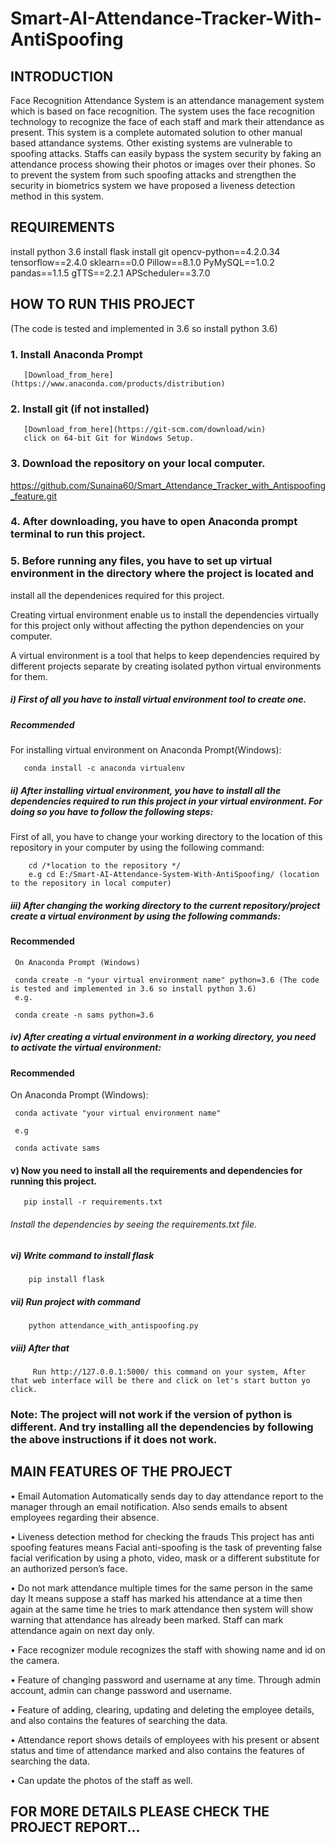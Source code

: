 # Smart-AI-Attendance-Tracker-With-AntiSpoofing

## INTRODUCTION
Face Recognition Attendance System is an attendance management system which is based on face recognition. The system uses the face recognition technology to recognize the face of each staff and mark their attendance as present. This system is a complete automated solution to other manual based attandance systems. Other existing systems are vulnerable to spoofing attacks. Staffs can easily bypass the system security by faking an attendance process showing their photos or images over their phones. So to prevent the system from such spoofing attacks and strengthen the security in biometrics system we have proposed a  liveness detection method in this system.

## REQUIREMENTS
install python 3.6
install flask
install git
opencv-python==4.2.0.34
tensorflow==2.4.0
sklearn==0.0
Pillow==8.1.0
PyMySQL==1.0.2
pandas==1.1.5
gTTS==2.2.1
APScheduler==3.7.0

## HOW TO RUN THIS PROJECT
(The code is tested and implemented in 3.6 so install python 3.6)

### 1. Install Anaconda Prompt
       [Download_from_here](https://www.anaconda.com/products/distribution)

### 2. Install git (if not installed)
       [Download_from_here](https://git-scm.com/download/win)
       click on 64-bit Git for Windows Setup.

### 3.  Download the repository on your local computer.

https://github.com/Sunaina60/Smart_Attendance_Tracker_with_Antispoofing_feature.git

### 4. After downloading, you have to open Anaconda prompt terminal to run this project.


### 5. Before running any files, you have to set up  virtual environment in the directory where the project is located and 
install all the dependenices required for this project.

Creating virtual environment enable us to install the dependencies virtually for this project only without affecting the python dependencies on  your computer.

A virtual environment is a tool that helps to keep dependencies required by different projects separate by creating isolated python virtual environments for them.


##### i) First of all you have to install virtual environment tool to create one.
       
##### Recommended
For installing virtual environment on Anaconda Prompt(Windows):


       conda install -c anaconda virtualenv
     
     
##### ii) After installing virtual environment, you have to install all the dependencies required to run this project in your virtual environment. For doing so you have to follow the following steps:
  
  
  First of all, you have to change your working directory to the location of this repository in your computer by using the following command:
  
  
        cd /*location to the repository */
        e.g cd E:/Smart-AI-Attendance-System-With-AntiSpoofing/ (location to the repository in local computer)
  
  
 ##### iii) After changing the working directory to the current repository/project create a virtual environment by using the following commands:
  
 #### Recommended
     On Anaconda Prompt (Windows)
     
     conda create -n "your virtual environment name" python=3.6 (The code is tested and implemented in 3.6 so install python 3.6)
     e.g.
     
     conda create -n sams python=3.6
     
     
##### iv) After creating a virtual environment in a working directory, you need to activate the virtual environment:

 
 #### Recommended
   On Anaconda Prompt (Windows):
  
     conda activate "your virtual environment name"
   
     e.g 
   
     conda activate sams

#### v) Now you need to install all the requirements and dependencies for running this project.
       
       pip install -r requirements.txt

###### Install the dependencies by seeing the requirements.txt file.

##### vi) Write command to install flask
        pip install flask
  
##### vii) Run project with command
        python attendance_with_antispoofing.py

##### viii) After that
         Run http://127.0.0.1:5000/ this command on your system, After that web interface will be there and click on let's start button yo click.
  
### Note: The project will not work if the version of python is different. And try installing all the dependencies by following the above instructions if it does not work.
 
## MAIN FEATURES OF THE PROJECT
•	Email Automation
 	Automatically sends day to day attendance report to the manager through an email notification. 
 	Also sends emails to absent employees regarding their absence.

•	Liveness detection method for checking the frauds
 	This project has anti spoofing features means Facial anti-spoofing is the task of preventing false facial verification by using a photo, video, mask or a different substitute for an authorized person’s face.
 
•	Do not mark attendance multiple times for the same person in the same day
 	It means suppose a staff has marked his attendance at a time then again at the same time he tries to mark attendance then system will show warning that attendance has already been marked. Staff can mark attendance again on next day only.

•	Face recognizer module recognizes the staff with showing name and id on the camera.

•	Feature of changing password and username at any time.
 	Through admin account, admin can change password and username.

•	Feature of adding, clearing, updating and deleting the employee details, and also contains the features of searching the data.

•	Attendance report shows details of employees with his present or absent status and time of attendance marked and also contains the features of searching the data.

•	Can update the photos of the staff as well.

## FOR MORE DETAILS PLEASE CHECK THE PROJECT REPORT...
